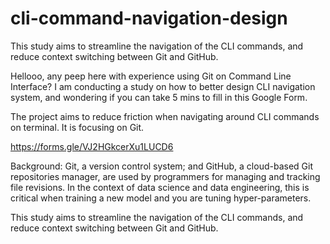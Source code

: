 # cli-command-navigation-design
This study aims to streamline the navigation of the CLI commands, and reduce context switching between Git and GitHub.

Hellooo, any peep here with experience using Git on Command Line Interface? I am conducting a study on how to better design CLI navigation system, and wondering if you can take 5 mins to fill in this Google Form.

The project aims to reduce friction when navigating around CLI commands on terminal. It is focusing on Git.

https://forms.gle/VJ2HGkcerXu1LUCD6

Background: Git, a version control system; and GitHub, a cloud-based Git repositories manager, are used by programmers for managing and tracking file revisions. In the context of data science and data engineering, this is critical when training a new model and you are tuning hyper-parameters.

This study aims to streamline the navigation of the CLI commands, and reduce context switching between Git and GitHub.

